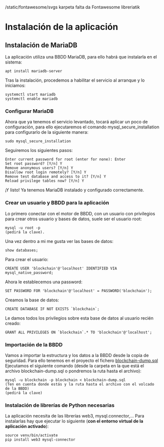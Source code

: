 /static/fontawesome/svgs karpeta falta da Fontawesome libreriatik

# Instalación de la aplicación
## Instalación de MariaDB
La aplicación utiliza una BBDD MariaDB, para ello habrá que instalarla en el sistema:
```
apt install mariadb-server
```
Tras la instalación, procedemos a habilitar el servicio al arranque y lo iniciamos:
```
systemctl start mariadb
systemctl enable mariadb
```
### Configurar MariaDB
Ahora que ya tenemos el servicio levantado, tocará aplicar un poco de configuración, para ello ejecutaremos el comando mysql_secure_installation para configurarlo de la siguiente manera:
```
sudo mysql_secure_installation
```
Seguiremos los siguientes pasos:
```
Enter current password for root (enter for none): Enter
Set root password? [Y/n] Y
Remove anonymous users? [Y/n] Y
Disallow root login remotely? [Y/n] Y
Remove test database and access to it? [Y/n] Y
Reload privilege tables now? [Y/n] Y
```
¡Y listo! Ya tenemos MariaDB instalado y configurado correctamente.

### Crear un usuario y BBDD para la aplicación
Lo primero conectar con el motor de BBDD, con un usuario con privilegios para crear otros usuario y bases de datos, suele ser el usuario root:
```
mysql -u root -p
(pedirá la clave).
```
Una vez dentro a mi me gusta ver las bases de datos:
```
show databases;
```
Para crear el usuario:
```
CREATE USER 'blockchain'@'localhost' IDENTIFIED VIA mysql_native_password;
```
Ahora le establecemos una password:
```
SET PASSWORD FOR 'blockchain'@'localhost' = PASSWORD('blockchain');
```
Creamos la base de datos:
```
CREATE DATABASE IF NOT EXISTS `blockchain`;
```
Le damos todos los privilegios sobre esta base de datos al usuario recién creado:
```
GRANT ALL PRIVILEGES ON `blockchain`.* TO 'blockchain'@'localhost';
```

### Importación de la BBDD
Vamos a importar la estructura y los datos a la BBDD desde la copia de seguridad. Para ello tenemos en el proyecto el fichero [blockchain-dump.sql](blockchain-dump.sql)
Ejecutamos el siguiente comando (desde la carpeta en la que está el archivo blockchain-dump.sql o pondremos la ruta hasta el archivo):
```
mysql -u blockchain -p blockchain < blockchain-dump.sql
(Ten en cuenta donde estás y la ruta hasta el archivo con el volcado de la BBDD)
(pedirá la clave)
```

### Instalación de librerías de Python necesarias
La aplicación necesita de las librerías web3, mysql.connector,...
Para instalarlas hay que ejecutar lo siguiente (**con el entorno virtual de la aplicación activado**):
```
source venv/bin/activate
pip install web3 mysql-connector
